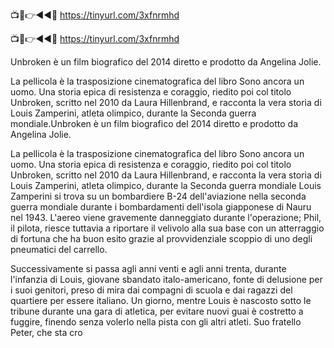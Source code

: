 📺📱👉◄◄🔴 https://tinyurl.com/3xfnrmhd

📺📱👉◄◄🔴 https://tinyurl.com/3xfnrmhd


Unbroken è un film biografico del 2014 diretto e prodotto da Angelina Jolie.

La pellicola è la trasposizione cinematografica del libro Sono ancora un uomo. Una storia epica di resistenza e coraggio, riedito poi col titolo Unbroken, scritto nel 2010 da Laura Hillenbrand, e racconta la vera storia di Louis Zamperini, atleta olimpico, durante la Seconda guerra mondiale.Unbroken è un film biografico del 2014 diretto e prodotto da Angelina Jolie.

La pellicola è la trasposizione cinematografica del libro Sono ancora un uomo. Una storia epica di resistenza e coraggio, riedito poi col titolo Unbroken, scritto nel 2010 da Laura Hillenbrand, e racconta la vera storia di Louis Zamperini, atleta olimpico, durante la Seconda guerra mondiale
Louis Zamperini si trova su un bombardiere B-24 dell'aviazione nella seconda guerra mondiale durante i bombardamenti dell'isola giapponese di Nauru nel 1943. L'aereo viene gravemente danneggiato durante l'operazione; Phil, il pilota, riesce tuttavia a riportare il velivolo alla sua base con un atterraggio di fortuna che ha buon esito grazie al provvidenziale scoppio di uno degli pneumatici del carrello.

Successivamente si passa agli anni venti e agli anni trenta, durante l'infanzia di Louis, giovane sbandato italo-americano, fonte di delusione per i suoi genitori, preso di mira dai compagni di scuola e dai ragazzi del quartiere per essere italiano. Un giorno, mentre Louis è nascosto sotto le tribune durante una gara di atletica, per evitare nuovi guai è costretto a fuggire, finendo senza volerlo nella pista con gli altri atleti. Suo fratello Peter, che sta cro
